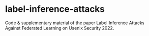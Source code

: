 # label-inference-attacks
Code &amp; supplementary material of the paper Label Inference Attacks Against Federated Learning on Usenix Security 2022.
